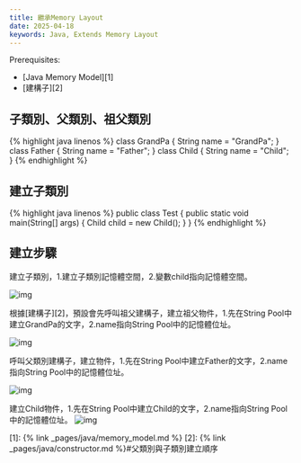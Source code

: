 ```yaml
---
title: 繼承Memory Layout
date: 2025-04-18
keywords: Java, Extends Memory Layout
---
```

Prerequisites:

- [Java Memory Model][1]
- [建構子][2]

## 子類別、父類別、祖父類別
{% highlight java linenos %}
class GrandPa {
  String name = "GrandPa";
}
class Father {
  String name = "Father";
}
class Child {
  String name = "Child";
}
{% endhighlight %}

## 建立子類別
{% highlight java linenos %}
public class Test {
  public static void main(String[] args) {
    Child child = new Child();
  }
}
{% endhighlight %}

## 建立步驟
建立子類別，1.建立子類別記憶體空間，2.變數child指向記憶體空間。

![img]({{site.imgurl}}/java/extends_memory1.png)

根據[建構子][2]，預設會先呼叫祖父建構子，建立祖父物件，1.先在String Pool中建立GrandPa的文字，2.name指向String Pool中的記憶體位址。

![img]({{site.imgurl}}/java/extends_memory2.png)

呼叫父類別建構子，建立物件，1.先在String Pool中建立Father的文字，2.name指向String Pool中的記憶體位址。

![img]({{site.imgurl}}/java/extends_memory3.png)

建立Child物件，1.先在String Pool中建立Child的文字，2.name指向String Pool中的記憶體位址。
![img]({{site.imgurl}}/java/extends_memory4.png)


[1]: {% link _pages/java/memory_model.md %}
[2]: {% link _pages/java/constructor.md %}#父類別與子類別建立順序
